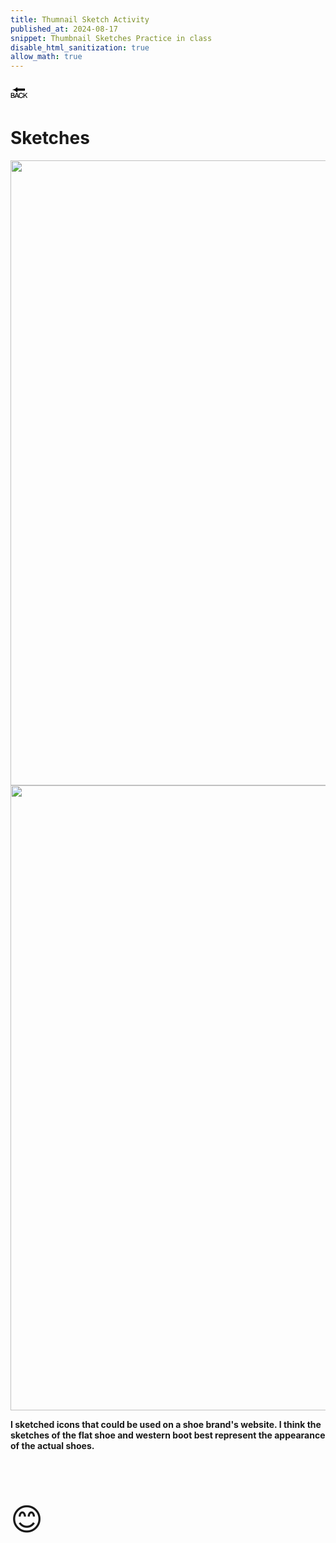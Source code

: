 ```yaml
---
title: Thumnail Sketch Activity
published_at: 2024-08-17
snippet: Thumbnail Sketches Practice in class
disable_html_sanitization: true
allow_math: true
---
```



<a href="https://julienoh000-dms1-blog-83.deno.dev/" style="text-decoration: none; color: black;"><span style="font-size: 30px;">🔙</span></a>


# Sketches


<img src="11.JPEG" width="800" height="1000">
<img src="22.JPEG" width="800" height="1000">

**I sketched icons that could be used on a shoe brand's website. I think the sketches of the flat shoe and western boot best represent the appearance of the actual shoes.**


<br>
<br>
<br>


<span style="font-size: 50px;">😊</span>